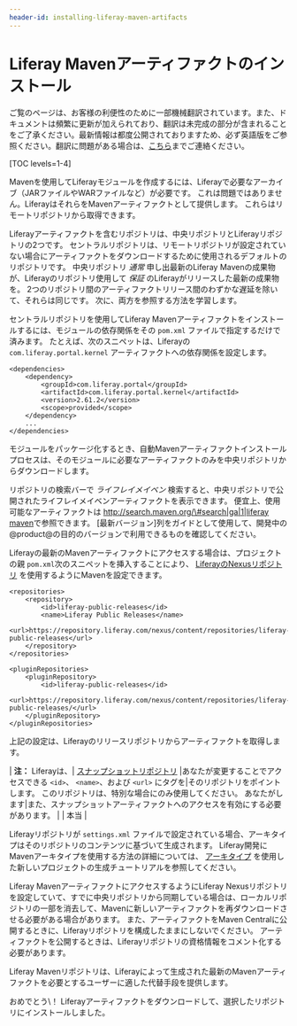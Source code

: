 ```yaml
---
header-id: installing-liferay-maven-artifacts
---
```


# Liferay Mavenアーティファクトのインストール

<p class="alert alert-info"><span class="wysiwyg-color-blue120">ご覧のページは、お客様の利便性のために一部機械翻訳されています。また、ドキュメントは頻繁に更新が加えられており、翻訳は未完成の部分が含まれることをご了承ください。最新情報は都度公開されておりますため、必ず英語版をご参照ください。翻訳に問題がある場合は、<a href="mailto:support-content-jp@liferay.com">こちら</a>までご連絡ください。</span></p>

[TOC levels=1-4]

Mavenを使用してLiferayモジュールを作成するには、Liferayで必要なアーカイブ（JARファイルやWARファイルなど）が必要です。 これは問題ではありません。LiferayはそれらをMavenアーティファクトとして提供します。 これらはリモートリポジトリから取得できます。

Liferayアーティファクトを含むリポジトリは、中央リポジトリとLiferayリポジトリの2つです。 セントラルリポジトリは、リモートリポジトリが設定されていない場合にアーティファクトをダウンロードするために使用されるデフォルトのリポジトリです。 中央リポジトリ *通常* 申し出最新のLiferay Mavenの成果物が、Liferayのリポジトリ使用して *保証* のLiferayがリリースした最新の成果物を。 2つのリポジトリ間のアーティファクトリリース間のわずかな遅延を除いて、それらは同じです。 次に、両方を参照する方法を学習します。

セントラルリポジトリを使用してLiferay Mavenアーティファクトをインストールするには、モジュールの依存関係をその `pom.xml` ファイルで指定するだけで済みます。 たとえば、次のスニペットは、Liferayの `com.liferay.portal.kernel` アーティファクトへの依存関係を設定します。

    <dependencies>
        <dependency>
            <groupId>com.liferay.portal</groupId>
            <artifactId>com.liferay.portal.kernel</artifactId>
            <version>2.61.2</version>
            <scope>provided</scope>
        </dependency>
        ...
    </dependencies>

モジュールをパッケージ化するとき、自動Mavenアーティファクトインストールプロセスは、そのモジュールに必要なアーティファクトのみを中央リポジトリからダウンロードします。

リポジトリの検索バーで *ライフレイメイベン* 検索すると、中央リポジトリで公開されたライフレイメイベンアーティファクトを表示できます。 便宜上、使用可能なアーティファクトは [http://search.maven.org/\#search|ga|1|liferay maven](http://search.maven.org/#search|ga|1|liferay%20maven)で参照できます。 [最新バージョン]列をガイドとして使用して、開発中の@product@の目的のバージョンで利用できるものを確認してください。

Liferayの最新のMavenアーティファクトにアクセスする場合は、プロジェクトの親 `pom.xml`次のスニペットを挿入することにより、 [LiferayのNexusリポジトリ](https://repository.liferay.com) を使用するようにMavenを設定できます。

    <repositories>
        <repository>
            <id>liferay-public-releases</id>
            <name>Liferay Public Releases</name>
            <url>https://repository.liferay.com/nexus/content/repositories/liferay-public-releases</url>
        </repository>
    </repositories>
    
    <pluginRepositories>
        <pluginRepository>
            <id>liferay-public-releases</id>
            <url>https://repository.liferay.com/nexus/content/repositories/liferay-public-releases/</url>
        </pluginRepository>
    </pluginRepositories>

上記の設定は、Liferayのリリースリポジトリからアーティファクトを取得します。

| **注：** Liferayは、| [スナップショットリポジトリ](https://repository.liferay.com/nexus/content/repositories/liferay-public-snapshots/) |あなたが変更することでアクセスできる `<id>`、 `<name>`、および `<url>` にタグを|そのリポジトリをポイントします。 このリポジトリは、特別な場合にのみ使用してください。 あなたがします|また、スナップショットアーティファクトへのアクセスを有効にする必要があります。 | <snapshots> | <enabled>本当</enabled> | </snapshots>

Liferayリポジトリが `settings.xml` ファイルで設定されている場合、アーキタイプはそのリポジトリのコンテンツに基づいて生成されます。 Liferay開発にMavenアーキタイプを使用する方法の詳細については、 [アーキタイプ](/docs/7-1/tutorials/-/knowledge_base/t/generating-new-projects-using-archetypes) を使用した新しいプロジェクトの生成チュートリアルを参照してください。

Liferay MavenアーティファクトにアクセスするようにLiferay Nexusリポジトリを設定していて、すでに中央リポジトリから同期している場合は、ローカルリポジトリの一部を消去して、Mavenに新しいアーティファクトを再ダウンロードさせる必要がある場合があります。 また、アーティファクトをMaven Centralに公開するときに、Liferayリポジトリを構成したままにしないでください。 アーティファクトを公開するときは、Liferayリポジトリの資格情報をコメント化する必要があります。

Liferay Mavenリポジトリは、Liferayによって生成された最新のMavenアーティファクトを必要とするユーザーに適した代替手段を提供します。

おめでとう\！ Liferayアーティファクトをダウンロードして、選択したリポジトリにインストールしました。
